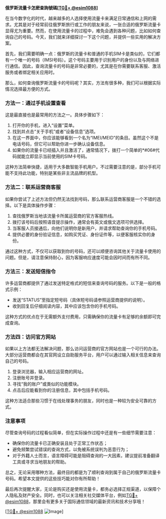 **俄罗斯流量卡怎麽查詢號碼[[TG💪+ @esim1088](https://t.me/s/esim1088)]**

在当今数字化的时代，越来越多的人选择使用流量卡来满足日常通信和上网的需求。尤其是对于经常前往俄罗斯旅行或工作的朋友来说，一张合适的俄罗斯流量卡显得尤为重要。然而，在使用流量卡的过程中，难免会遇到各种问题，比如如何查询自己的号码。今天，我们就来详细探讨一下这个问题，并提供一些实用的解决方案。

首先，我们需要明确一点：俄罗斯的流量卡和普通的手机SIM卡是类似的，它们都有一个唯一的号码（IMSI号码）。这个号码主要用于识别用户的身份以及与网络进行通信。因此，查询流量卡的号码是非常必要的，尤其是在你需要联系客服、激活服务或者绑定相关应用时。

那么，如何查询俄罗斯流量卡的号码呢？其实，方法有很多种，我们可以根据实际情况选择最方便的方式。

### 方法一：通过手机设置查看

这是最直接也是最常用的方法之一。具体步骤如下：

1. 打开你的手机，进入“设置”菜单。
2. 找到并点击“关于手机”或者“设备信息”选项。
3. 在这一界面中，你应该能够看到一个名为“IMEI/MEID”的条目。虽然这个不是电话号码，但它可以帮助你进一步确认设备信息。
4. 如果你的流量卡已经插入并且激活了，通常情况下，拨打一个简单的*#06#代码就能立即显示当前使用的SIM卡号码。

这种方法简单快捷，适用于大多数智能手机用户。不过需要注意的是，部分手机可能不支持此功能，特别是某些非主流品牌的机型。

### 方法二：联系运营商客服

如果你尝试了上述方法但仍然无法找到号码，那么联系运营商客服是一个不错的选择。以下是具体操作步骤：

1. 查找俄罗斯当地该流量卡所属运营商的官方客服热线。
2. 拨打该号码后按照语音提示操作，通常会有英文或俄文选项可供选择。
3. 当客服人员接通后，向他们说明你是新用户，并请求帮助查询你的手机号码。
4. 提供必要的身份验证信息，如购买凭证、身份证件等，以便客服核实你的身份。

通过这种方式，不仅可以获取到你的号码，还可以顺便咨询其他关于流量卡使用的问题。但是，请注意保持耐心，因为客服响应速度可能会因时间而有所不同。

### 方法三：发送短信指令

许多运营商都提供了通过发送特定格式的短信来查询号码的服务。以下是一般的格式示例：

- 发送“STATUS”至指定短号码（具体短号码请参照运营商提供的说明）。
- 收到回复后仔细阅读内容，其中应该包含你的手机号码。

这种方式的优点在于无需额外支付费用，只需确保你的流量卡有足够的余额即可完成查询。

### 方法四：访问官方网站

如果以上方法都无法解决问题，那么访问运营商的官方网站也是一个可行的办法。大部分运营商都会在其官网设立自助服务平台，用户可以通过输入相关信息来查询自己的号码。

1. 登录浏览器，输入相应运营商的网址。
2. 注册账号并登录。
3. 寻找“我的账户”或类似的功能模块。
4. 点击后应能看到你的注册信息，其中包括手机号码。

这种方法适合那些习惯于在线处理事务的朋友，同时也是一种较为安全可靠的方式。

### 注意事项

尽管查询号码的过程看似简单，但在实际操作过程中还是有一些细节需要注意：

- 确保你的流量卡已正确安装且处于正常工作状态；
- 避免频繁尝试错误的查询方式，以免被系统误判为恶意行为；
- 对于外籍人士而言，语言障碍可能是阻碍查询的一大因素，建议提前准备翻译工具或寻求当地朋友的帮助。

总之，无论采用哪种方法，最终目的都是为了顺利查询到属于自己的俄罗斯流量卡号码。希望本文提供的这些技巧能对你有所帮助！

最后再次提醒大家，无论是购买还是使用流量卡，都务必选择正规渠道，以保障个人隐私及财产安全。同时，也可以关注相关社交媒体平台，例如[TG💪+ @esim1088](https://t.me/s/esim1088)，那里会有更多关于国际通信领域的最新资讯和技术分享哦！

[[TG💪+ @esim1088](https://t.me/s/esim1088) ![Image](https://i.postimg.cc/4NQfJmqS/Snipaste-2025-05-13-00-14-12.png)]